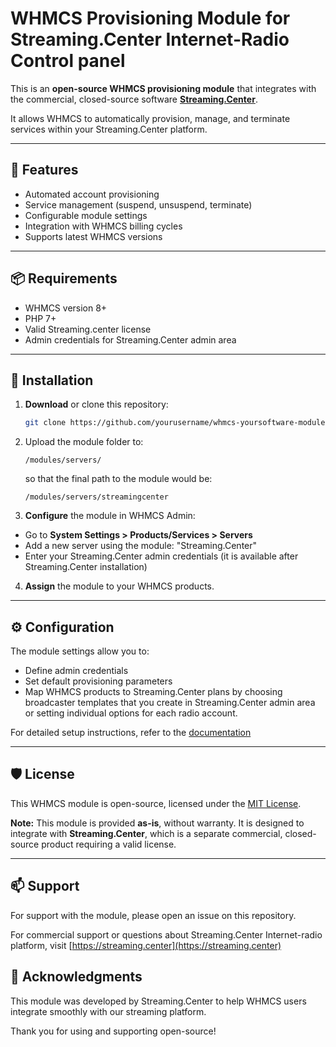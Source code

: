 # WHMCS Provisioning Module for Streaming.Center Internet-Radio Control panel

This is an **open-source WHMCS provisioning module** that integrates with the commercial, closed-source software [**Streaming.Center**](https://streaming.center).

It allows WHMCS to automatically provision, manage, and terminate services within your Streaming.Center platform.

---

## 🚀 Features

- Automated account provisioning
- Service management (suspend, unsuspend, terminate)
- Configurable module settings
- Integration with WHMCS billing cycles
- Supports latest WHMCS versions

---

## 📦 Requirements

- WHMCS version 8+
- PHP 7+
- Valid Streaming.center license
- Admin credentials for Streaming.Center admin area

---

## 🔧 Installation

1. **Download** or clone this repository:
   ```bash
   git clone https://github.com/yourusername/whmcs-yoursoftware-module.git
   ```
2. Upload the module folder to:
   ```
   /modules/servers/
   ```
   so that the final path to the module would be:
   ```
   /modules/servers/streamingcenter
   ```

3. **Configure** the module in WHMCS Admin:
- Go to **System Settings > Products/Services > Servers**  
- Add a new server using the module: "Streaming.Center"
- Enter your Streaming.Center admin credentials (it is available after Streaming.Center installation)

4. **Assign** the module to your WHMCS products.

---

## ⚙️ Configuration

The module settings allow you to:
- Define admin credentials  
- Set default provisioning parameters  
- Map WHMCS products to Streaming.Center plans by choosing broadcaster templates that you create in Streaming.Center admin area or setting individual options for each radio account.  

For detailed setup instructions, refer to the [documentation](https://streaming.center/docs)

---

## 🛡 License

This WHMCS module is open-source, licensed under the [MIT License](LICENSE).

**Note:** This module is provided **as-is**, without warranty. It is designed to integrate with **Streaming.Center**, which is a separate commercial, closed-source product requiring a valid license.

---

## 📫 Support
For support with the module, please open an issue on this repository.

For commercial support or questions about Streaming.Center Internet-radio platform, visit [https://streaming.center](https://streaming.center)

## 🌟 Acknowledgments
This module was developed by Streaming.Center to help WHMCS users integrate smoothly with our streaming platform.

Thank you for using and supporting open-source!
